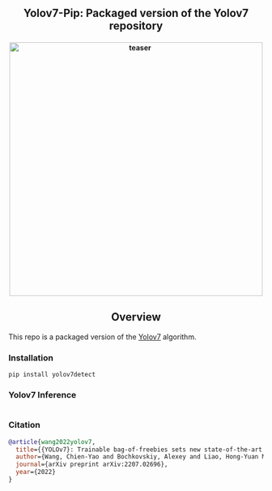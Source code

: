 <div align="center">
<h2>
  Yolov7-Pip: Packaged version of the Yolov7 repository  
</h2>
<h4>
    <img width="500" alt="teaser" src="docs/paper.png">
</h4>
</div>

## <div align="center">Overview</div>

This repo is a packaged version of the [Yolov7](https://github.com/WongKinYiu/yolov7) algorithm.
### Installation
```
pip install yolov7detect
```

### Yolov7 Inference
```python

```
### Citation
```bibtex
@article{wang2022yolov7,
  title={{YOLOv7}: Trainable bag-of-freebies sets new state-of-the-art for real-time object detectors},
  author={Wang, Chien-Yao and Bochkovskiy, Alexey and Liao, Hong-Yuan Mark},
  journal={arXiv preprint arXiv:2207.02696},
  year={2022}
}
```
